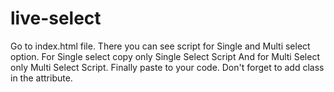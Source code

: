 # live-select

 Go to index.html file.
 There you can see script for Single and Multi select option.
 For Single select copy only Single Select Script And for Multi Select only Multi Select Script.
 Finally paste to your code.
 Don't forget to add class in the attribute.
